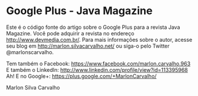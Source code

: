 Google Plus - Java Magazine
=======================

Este é o código fonte do artigo sobre o Google Plus para a revista Java Magazine. Você pode adquirir a revista no endereço http://www.devmedia.com.br/. Para mais informações sobre o autor, acesse seu blog em http://marlon.silvacarvalho.net/ ou siga-o pelo Twitter @marlonscarvalho.

Tem também o Facebook: https://www.facebook.com/marlon.carvalho.963
E também o LinkedIn: http://www.linkedin.com/profile/view?id=113395968
Ah! E no Google+: https://plus.google.com/+MarlonCarvalho/

Marlon Silva Carvalho
